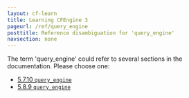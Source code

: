```yaml
---
layout: cf-learn
title: Learning CFEngine 3
pageurl: /ref/query_engine
posttitle: Reference disambiguation for 'query_engine'
navsection: none
---
```


The term 'query_engine' could refer to several sections in the documentation. Please choose one:

- [5.7.10 <code>query_engine</code>](https://cfengine.com/manuals/cf3-reference.html#query_engine-in-knowledge)
- [5.8.9 <code>query_engine</code>](https://cfengine.com/manuals/cf3-reference.html#query_engine-in-reporter)
